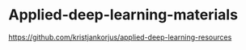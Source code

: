 # Applied-deep-learning-materials
https://github.com/kristjankorjus/applied-deep-learning-resources
